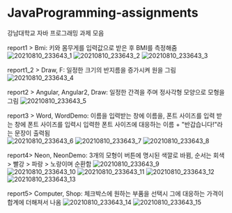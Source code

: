 # JavaProgramming-assignments
강남대학교 자바 프로그래밍 과제 모음

report1 > Bmi: 키와 몸무게를 입력값으로 받은 후 BMI를 측정해줌
![20210810_233643_1](https://user-images.githubusercontent.com/20348923/128886706-32e0bc89-b441-41cd-9e7b-792977958b7c.png)
![20210810_233643_2](https://user-images.githubusercontent.com/20348923/128886710-cc8edb11-aa34-417b-b77b-aaf094c72de4.png)
![20210810_233643_3](https://user-images.githubusercontent.com/20348923/128886713-d3482502-faaf-4a9e-a987-a69901f73aca.png)

report1_2 > Draw, F: 일정한 크기의 반지름을 증가시켜 원을 그림
![20210810_233643_4](https://user-images.githubusercontent.com/20348923/128886714-cfa10847-fa0a-46a2-970f-a26bd5460223.png)

report2 > Angular, Angular2, Draw: 일정한 간격을 주며 정사각형 모양으로 모형을 그림
![20210810_233643_5](https://user-images.githubusercontent.com/20348923/128886718-1fc10c97-2436-45bf-9436-089e1507c31a.png)

report3 > Word, WordDemo: 이름을 입력받는 창에 이름을, 폰트 사이즈를 입력 받는 창에 폰트 사이즈를 입력시 입력한 폰트 사이즈에 대응하는 이름 + "반갑습니다!"라는 문장이 출력됨   
![20210810_233643_6](https://user-images.githubusercontent.com/20348923/128886720-b28da541-b90c-4a42-ac03-3d6ad73bdb6f.png)
![20210810_233643_7](https://user-images.githubusercontent.com/20348923/128886722-6d3f55ea-80b0-4f97-b09b-e8efecddd840.png)
![20210810_233643_8](https://user-images.githubusercontent.com/20348923/128886724-a62395be-474c-48c3-90ef-71cd34de07cd.png)

report4> Neon, NeonDemo: 3개의 모형이 버튼에 명시된 색깔로 바뀜, 순서는 회색 > 빨강 > 파랑 > 노랑이며 순환함
![20210810_233643_9](https://user-images.githubusercontent.com/20348923/128886729-1d31a989-d1c9-492f-9d1b-c71accb73135.png)
![20210810_233643_10](https://user-images.githubusercontent.com/20348923/128886730-11de1c3e-6cf7-42c9-861a-fbba332711d5.png)
![20210810_233643_11](https://user-images.githubusercontent.com/20348923/128886731-1b6a9269-4cd7-4bb1-be09-b99c23d35e4e.png)
![20210810_233643_12](https://user-images.githubusercontent.com/20348923/128886733-7abc51f1-1fc6-4efe-ab0c-862600ead5ba.png)
![20210810_233643_13](https://user-images.githubusercontent.com/20348923/128886735-24c2f1f0-42e3-45a9-9bad-64e5dc0072a4.png)

report5> Computer, Shop: 체크박스에 원하는 부품을 선택시 그에 대응하는 가격이 합계에 더해져서 나옴
![20210810_233643_14](https://user-images.githubusercontent.com/20348923/128886737-b4af97b3-f19c-4c8d-98f5-1d40aaccb14c.png)
![20210810_233643_15](https://user-images.githubusercontent.com/20348923/128886738-59bb1fd8-7511-409b-aa22-bf8631c320a3.png)
